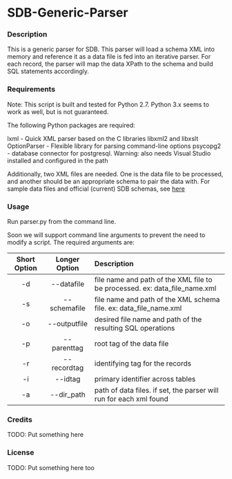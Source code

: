 SDB-Generic-Parser
==================
### Description
This is a generic parser for SDB. This parser will load a schema XML into memory and reference it as a data file is fed into an iterative parser. For each record, the parser will map the data XPath to the schema and build SQL statements accordingly. 

### Requirements

Note: This script is built and tested for Python 2.7. Python 3.x seems to work as well, but is not guaranteed. 

The following Python packages are required:

lxml - Quick XML parser based on the C libraries libxml2 and libxslt
OptionParser - Flexible library for parsing command-line options
psycopg2 - database connector for postgresql. Warning: also needs Visual Studio installed and configured in the path

Additionally, two XML files are needed. One is the data file to be processed, and another should be an appropriate schema to pair the data with. For sample data files and official (current) SDB schemas, see [here](http://wiki.cns.iu.edu/display/DEV/SDB+Generic+Parser)

### Usage
Run parser.py from the command line.

Soon we will support command line arguments to prevent the need to modify a script. The required arguments are:

| Short Option        | Longer Option               | Description  |
| :-------------: |:-------------:| :----- |
| -d | --datafile | file name and path of the XML file to be processed. ex: data_file_name.xml |
| -s | --schemafile | file name and path of the XML schema file. ex: data_file_name.xml |
| -o | --outputfile | desired file name and path of the resulting SQL operations |
| -p | --parenttag | root tag of the data file |
| -r | --recordtag | identifying tag for the records |
| -i | --idtag | primary identifier across tables |
| -a | --dir_path | path of data files. if set, the parser will run for each xml found |
  
### Credits
TODO: Put something here

### License
TODO: Put something here too
